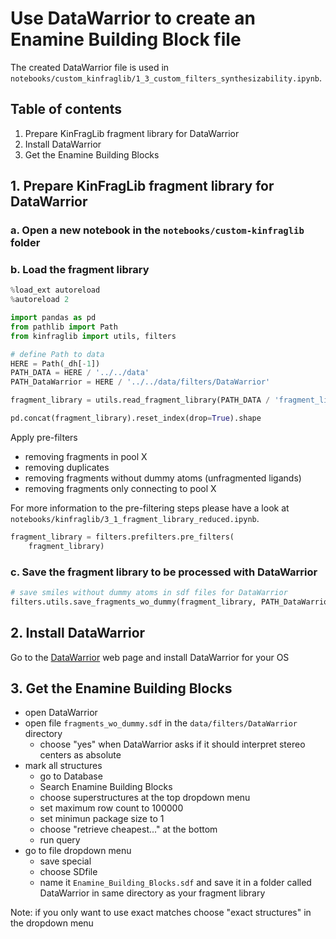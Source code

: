 # Use DataWarrior to create an Enamine Building Block file
The created DataWarrior file is used in 
`notebooks/custom_kinfraglib/1_3_custom_filters_synthesizability.ipynb`.

## Table of contents
1. Prepare KinFragLib fragment library for DataWarrior
2. Install DataWarrior
3. Get the Enamine Building Blocks


## 1. Prepare KinFragLib fragment library for DataWarrior

### a. Open a new notebook in the `notebooks/custom-kinfraglib` folder

### b. Load the fragment library

```python
%load_ext autoreload
%autoreload 2
```

```python
import pandas as pd
from pathlib import Path
from kinfraglib import utils, filters
```

```python
# define Path to data
HERE = Path(_dh[-1])
PATH_DATA = HERE / '../../data'
PATH_DataWarrior = HERE / '../../data/filters/DataWarrior'
```

```python
fragment_library = utils.read_fragment_library(PATH_DATA / 'fragment_library')
```

```python
pd.concat(fragment_library).reset_index(drop=True).shape
```

Apply pre-filters
- removing fragments in pool X
- removing duplicates
- removing fragments without dummy atoms (unfragmented ligands)
- removing fragments only connecting to pool X

For more information to the pre-filtering steps please have a look at 
`notebooks/kinfraglib/3_1_fragment_library_reduced.ipynb`.
```python
fragment_library = filters.prefilters.pre_filters(
    fragment_library)
```

### c. Save the fragment library to be processed with DataWarrior
```python
# save smiles without dummy atoms in sdf files for DataWarrior
filters.utils.save_fragments_wo_dummy(fragment_library, PATH_DataWarrior)
```

## 2. Install DataWarrior
Go to the [DataWarrior](https://openmolecules.org/datawarrior/download.html) web page and install 
DataWarrior for your OS

## 3. Get the Enamine Building Blocks
- open DataWarrior
- open file `fragments_wo_dummy.sdf` in the `data/filters/DataWarrior` directory 
  * choose "yes" when DataWarrior asks if it should interpret stereo centers as absolute
- mark all structures 
  * go to Database 
  * Search Enamine Building Blocks
  * choose superstructures at the top dropdown menu
  * set maximum row count to 100000 
  * set minimun package size to 1 
  * choose "retrieve cheapest..." at the bottom 
  * run query
- go to file dropdown menu 
  * save special 
  * choose SDfile 
  * name it `Enamine_Building_Blocks.sdf` and save it in a folder called DataWarrior in same 
    directory as your fragment library

Note: if you only want to use exact matches choose "exact structures" in the dropdown menu
